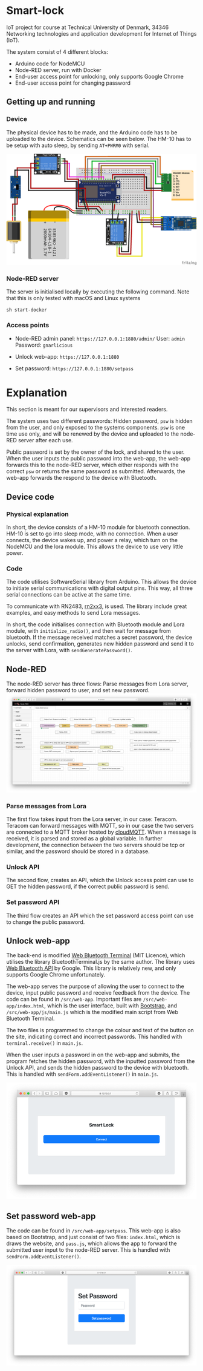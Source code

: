 # Smart-lock
IoT project for course at Technical University of Denmark, 34346 Networking technologies and application development for Internet of Things (IoT).

The system consist of 4 different blocks:
* Arduino code for NodeMCU
* Node-RED server, run with Docker
* End-user access point for unlocking, only supports Google Chrome
* End-user access point for changing password

## Getting up and running
### Device
The physical device has to be made, and the Arduino code has to be uploaded to the device. Schematics can be seen below. The HM-10 has to be setup with auto sleep, by sending `AT+PWRM0` with serial.

![alt text](/img/fritzing.png)

### Node-RED server
The server is initialised locally by executing the following command. Note that this is only tested with macOS and Linux systems

```
sh start-docker
```

### Access points
* Node-RED admin panel: `https://127.0.0.1:1880/admin/`
User: `admin`
Password: `gnarlicious`

* Unlock web-app: `https://127.0.0.1:1880`

* Set password: `https://127.0.0.1:1880/setpass`

# Explanation
This section is meant for our supervisors and interested readers.

The system uses two different passwords:
Hidden password, `psw` is hidden from the user, and only exposed to the systems components. `psw` is one time use only, and will be renewed by the device and uploaded to the node-RED server after each use.

Public password is set by the owner of the lock, and shared to the user. When the user inputs the public password into the web-app, the web-app forwards this to the node-RED server, which either responds with the correct `psw` or returns the same password as submitted. Afterwards, the web-app forwards the respond to the device with Bluetooth.

## Device code
### Physical explanation
In short, the device consists of a HM-10 module for bluetooth connection. HM-10 is set to go into sleep mode, with no connection. When a user connects, the device wakes up, and power a relay, which turn on the NodeMCU and the lora module. This allows the device to use very little power. 

### Code 
The code utilises SoftwareSerial library from Arduino. This allows the device to initiate serial communications with digital output pins. This way, all three serial connections can be active at the same time.

To communicate with RN2483, [rn2xx3](https://github.com/jpmeijers/RN2483-Arduino-Library), is used. The library include great examples, and easy methods to send Lora messages.

In short, the code initialises connection with Bluetooth module and Lora module, with `initialize_radio()`, and then wait for message from bluetooth. If the message received matches a secret password, the device unlocks, send confirmation, generates new hidden password and send it to the server with Lora, with `sendGeneratePassword()`.

## Node-RED

The node-RED server has three flows: Parse messages from Lora server, forward hidden password to user, and set new password.
![alt text](/img/node-red.png)

### Parse messages from Lora 
The first flow takes input from the Lora server, in our case: Teracom. Teracom can forward messages with MQTT, so in our case the two servers are connected to a MQTT broker hosted by [cloudMQTT](cloudmqtt.com). When a message is received, it is parsed and stored as a global variable.
In further development, the connection between the two servers should be tcp or similar, and the password should be stored in a database.

### Unlock API
The second flow, creates an API, which the Unlock access point can use to GET the hidden password, if the correct public password is send.

### Set password API
The third flow creates an API which the set password access point can use to change the public password.

## Unlock web-app
The back-end is modified [Web Bluetooth Terminal](https://github.com/loginov-rocks/Web-Bluetooth-Terminal) (MIT Licence), which utilises the library BluetoothTerminal.js by the same author. The library uses [Web Bluetooth  API](https://webbluetoothcg.github.io/web-bluetooth/) by Google. This library is relatively new, and only supports Google Chrome unfortunately.

The web-app serves the purpose of allowing the user to connect to the device, input public password and receive feedback from the device.
The code can be found in `/src/web-app`. Important files are `/src/web-app/index.html`, which is the user interface, built with [Bootstrap](getbootstrap.com), and `/src/web-app/js/main.js` which is the modified main script from Web Bluetooth Terminal.

The two files is programmed to change the colour and text of the button on the site, indicating correct and incorrect passwords. This handled with `terminal.receive()` in `main.js`.

When the user inputs a password in on the web-app and submits, the program fetches the hidden password, with the inputted password from the Unlock API, and sends the hidden password to the device with bluetooth. This is handled with `sendForm.addEventListener()` in `main.js`.

![alt text](/img/unlock.png)

## Set password web-app
The code can be found in `/src/web-app/setpass`.
This web-app is also based on Bootstrap, and just consist of two files: `index.html`, which is draws the website, and `pass.js`, which allows the app to forward the submitted user input to the node-RED server. This is handled with `sendForm.addEventListener()`.

![alt text](/img/setpass.png)